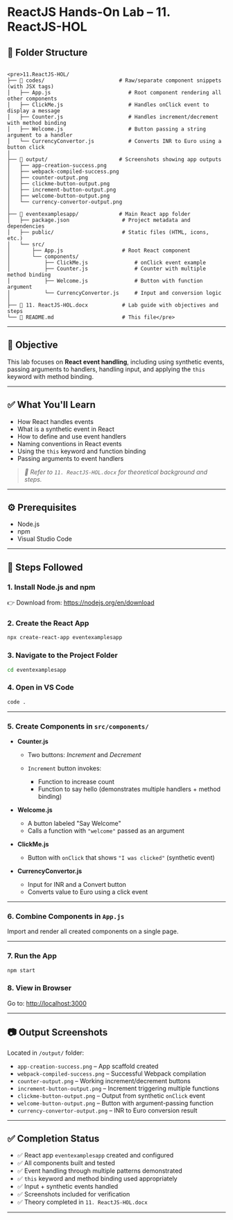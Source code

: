 # ReactJS Hands-On Lab – 11. ReactJS-HOL

## 📁 Folder Structure

```

<pre>11.ReactJS-HOL/
├── 📂 codes/                        # Raw/separate component snippets (with JSX tags)
│   ├── App.js                         # Root component rendering all other components
│   ├── ClickMe.js                     # Handles onClick event to display a message
│   ├── Counter.js                     # Handles increment/decrement with method binding
│   ├── Welcome.js                     # Button passing a string argument to a handler
│   └── CurrencyConvertor.js           # Converts INR to Euro using a button click
│
├── 📂 output/                       # Screenshots showing app outputs
│   ├── app-creation-success.png
│   ├── webpack-compiled-success.png
│   ├── counter-output.png
│   ├── clickme-button-output.png
│   ├── increment-button-output.png
│   ├── welcome-button-output.png
│   └── currency-convertor-output.png
│
├── 📂 eventexamplesapp/             # Main React app folder
│   ├── package.json                 # Project metadata and dependencies
│   ├── public/                      # Static files (HTML, icons, etc.)
│   └── src/
│       ├── App.js                   # Root React component
│       └── components/
│           ├── ClickMe.js               # onClick event example
│           ├── Counter.js               # Counter with multiple method binding
│           ├── Welcome.js               # Button with function argument
│           └── CurrencyConvertor.js     # Input and conversion logic
│
├── 📄 11. ReactJS-HOL.docx           # Lab guide with objectives and steps
└── 📄 README.md                      # This file</pre>

````

---

## 📌 Objective

This lab focuses on **React event handling**, including using synthetic events, passing arguments to handlers, handling input, and applying the `this` keyword with method binding.

---

## ✅ What You'll Learn

- How React handles events
- What is a synthetic event in React
- How to define and use event handlers
- Naming conventions in React events
- Using the `this` keyword and function binding
- Passing arguments to event handlers

>*📝 Refer to `11. ReactJS-HOL.docx` for theoretical background and steps.*

---

## ⚙️ Prerequisites

- Node.js
- npm
- Visual Studio Code

---

## 🚀 Steps Followed

### 1. Install Node.js and npm  
👉 Download from: https://nodejs.org/en/download  

### 2. Create the React App  
```bash
npx create-react-app eventexamplesapp
````

### 3. Navigate to the Project Folder

```bash
cd eventexamplesapp
```

### 4. Open in VS Code

```bash
code .
```

---

### 5. Create Components in `src/components/`

* **Counter.js**

  * Two buttons: *Increment* and *Decrement*
  * `Increment` button invokes:

    * Function to increase count
    * Function to say hello (demonstrates multiple handlers + method binding)

* **Welcome.js**

  * A button labeled "Say Welcome"
  * Calls a function with `"welcome"` passed as an argument

* **ClickMe.js**

  * Button with `onClick` that shows `"I was clicked"` (synthetic event)

* **CurrencyConvertor.js**

  * Input for INR and a Convert button
  * Converts value to Euro using a click event

---

### 6. Combine Components in `App.js`

Import and render all created components on a single page.

---

### 7. Run the App

```bash
npm start
```

### 8. View in Browser

Go to: [http://localhost:3000](http://localhost:3000)

---

## 📷 Output Screenshots

Located in `/output/` folder:

* `app-creation-success.png` – App scaffold created
* `webpack-compiled-success.png` – Successful Webpack compilation
* `counter-output.png` – Working increment/decrement buttons
* `increment-button-output.png` – Increment triggering multiple functions
* `clickme-button-output.png` – Output from synthetic `onClick` event
* `welcome-button-output.png` – Button with argument-passing function
* `currency-convertor-output.png` – INR to Euro conversion result

---

## ✅ Completion Status

* ✅ React app `eventexamplesapp` created and configured
* ✅ All components built and tested
* ✅ Event handling through multiple patterns demonstrated
* ✅ `this` keyword and method binding used appropriately
* ✅ Input + synthetic events handled
* ✅ Screenshots included for verification
* ✅ Theory completed in `11. ReactJS-HOL.docx`

---
